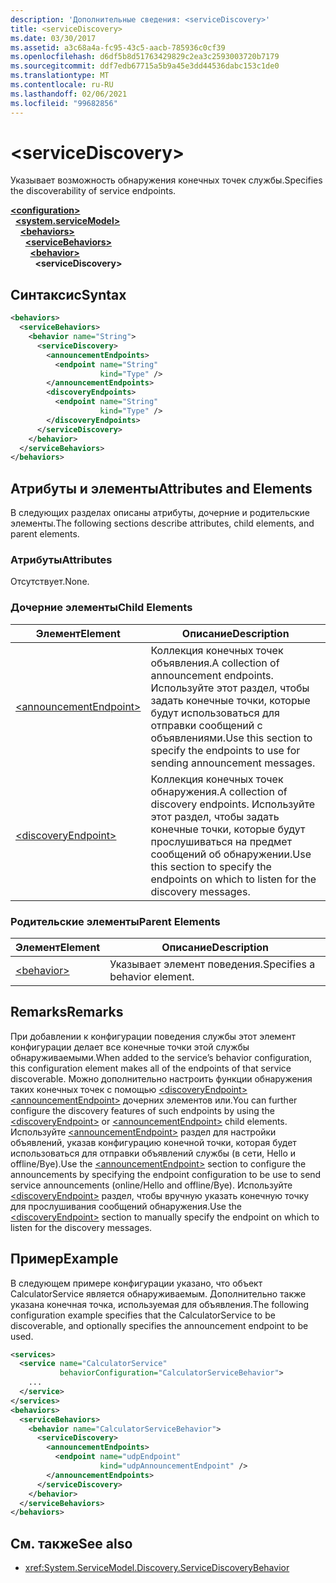 ```yaml
---
description: 'Дополнительные сведения: <serviceDiscovery>'
title: <serviceDiscovery>
ms.date: 03/30/2017
ms.assetid: a3c68a4a-fc95-43c5-aacb-785936c0cf39
ms.openlocfilehash: d6df5b8d51763429829c2ea3c2593003720b7179
ms.sourcegitcommit: ddf7edb67715a5b9a45e3dd44536dabc153c1de0
ms.translationtype: MT
ms.contentlocale: ru-RU
ms.lasthandoff: 02/06/2021
ms.locfileid: "99682856"
---
```

# \<serviceDiscovery>

<span data-ttu-id="d9732-102">Указывает возможность обнаружения конечных точек службы.</span><span class="sxs-lookup"><span data-stu-id="d9732-102">Specifies the discoverability of service endpoints.</span></span>  
  
[**\<configuration>**](../configuration-element.md)\
&nbsp;&nbsp;[**\<system.serviceModel>**](system-servicemodel.md)\
&nbsp;&nbsp;&nbsp;&nbsp;[**\<behaviors>**](behaviors.md)\
&nbsp;&nbsp;&nbsp;&nbsp;&nbsp;&nbsp;[**\<serviceBehaviors>**](servicebehaviors.md)\
&nbsp;&nbsp;&nbsp;&nbsp;&nbsp;&nbsp;&nbsp;&nbsp;[**\<behavior>**](behavior-of-servicebehaviors.md)\
&nbsp;&nbsp;&nbsp;&nbsp;&nbsp;&nbsp;&nbsp;&nbsp;&nbsp;&nbsp;**\<serviceDiscovery>**  
  
## <a name="syntax"></a><span data-ttu-id="d9732-103">Синтаксис</span><span class="sxs-lookup"><span data-stu-id="d9732-103">Syntax</span></span>  
  
```xml  
<behaviors>
  <serviceBehaviors>
    <behavior name="String">
      <serviceDiscovery>
        <announcementEndpoints>
          <endpoint name="String"
                    kind="Type" />
        </announcementEndpoints>
        <discoveryEndpoints>
          <endpoint name="String"
                    kind="Type" />
        </discoveryEndpoints>
      </serviceDiscovery>
    </behavior>
  </serviceBehaviors>
</behaviors>
```  
  
## <a name="attributes-and-elements"></a><span data-ttu-id="d9732-104">Атрибуты и элементы</span><span class="sxs-lookup"><span data-stu-id="d9732-104">Attributes and Elements</span></span>  

 <span data-ttu-id="d9732-105">В следующих разделах описаны атрибуты, дочерние и родительские элементы.</span><span class="sxs-lookup"><span data-stu-id="d9732-105">The following sections describe attributes, child elements, and parent elements.</span></span>  
  
### <a name="attributes"></a><span data-ttu-id="d9732-106">Атрибуты</span><span class="sxs-lookup"><span data-stu-id="d9732-106">Attributes</span></span>  

 <span data-ttu-id="d9732-107">Отсутствует.</span><span class="sxs-lookup"><span data-stu-id="d9732-107">None.</span></span>  
  
### <a name="child-elements"></a><span data-ttu-id="d9732-108">Дочерние элементы</span><span class="sxs-lookup"><span data-stu-id="d9732-108">Child Elements</span></span>  
  
|<span data-ttu-id="d9732-109">Элемент</span><span class="sxs-lookup"><span data-stu-id="d9732-109">Element</span></span>|<span data-ttu-id="d9732-110">Описание</span><span class="sxs-lookup"><span data-stu-id="d9732-110">Description</span></span>|  
|-------------|-----------------|  
|[\<announcementEndpoint>](announcementendpoint.md)|<span data-ttu-id="d9732-111">Коллекция конечных точек объявления.</span><span class="sxs-lookup"><span data-stu-id="d9732-111">A collection of announcement endpoints.</span></span> <span data-ttu-id="d9732-112">Используйте этот раздел, чтобы задать конечные точки, которые будут использоваться для отправки сообщений с объявлениями.</span><span class="sxs-lookup"><span data-stu-id="d9732-112">Use this section to specify the endpoints to use for sending announcement messages.</span></span>|  
|[\<discoveryEndpoint>](discoveryendpoint.md)|<span data-ttu-id="d9732-113">Коллекция конечных точек обнаружения.</span><span class="sxs-lookup"><span data-stu-id="d9732-113">A collection of discovery endpoints.</span></span> <span data-ttu-id="d9732-114">Используйте этот раздел, чтобы задать конечные точки, которые будут прослушиваться на предмет сообщений об обнаружении.</span><span class="sxs-lookup"><span data-stu-id="d9732-114">Use this section to specify the endpoints on which to listen for the discovery messages.</span></span>|  
  
### <a name="parent-elements"></a><span data-ttu-id="d9732-115">Родительские элементы</span><span class="sxs-lookup"><span data-stu-id="d9732-115">Parent Elements</span></span>  
  
|<span data-ttu-id="d9732-116">Элемент</span><span class="sxs-lookup"><span data-stu-id="d9732-116">Element</span></span>|<span data-ttu-id="d9732-117">Описание</span><span class="sxs-lookup"><span data-stu-id="d9732-117">Description</span></span>|  
|-------------|-----------------|  
|[\<behavior>](behavior-of-endpointbehaviors.md)|<span data-ttu-id="d9732-118">Указывает элемент поведения.</span><span class="sxs-lookup"><span data-stu-id="d9732-118">Specifies a behavior element.</span></span>|  
  
## <a name="remarks"></a><span data-ttu-id="d9732-119">Remarks</span><span class="sxs-lookup"><span data-stu-id="d9732-119">Remarks</span></span>  

 <span data-ttu-id="d9732-120">При добавлении к конфигурации поведения службы этот элемент конфигурации делает все конечные точки этой службы обнаруживаемыми.</span><span class="sxs-lookup"><span data-stu-id="d9732-120">When added to the service’s behavior configuration, this configuration element makes all of the endpoints of that service discoverable.</span></span> <span data-ttu-id="d9732-121">Можно дополнительно настроить функции обнаружения таких конечных точек с помощью [\<discoveryEndpoint>](discoveryendpoint.md) [\<announcementEndpoint>](announcementendpoint.md) дочерних элементов или.</span><span class="sxs-lookup"><span data-stu-id="d9732-121">You can further configure the discovery features of such endpoints by using the [\<discoveryEndpoint>](discoveryendpoint.md) or [\<announcementEndpoint>](announcementendpoint.md) child elements.</span></span> <span data-ttu-id="d9732-122">Используйте [\<announcementEndpoint>](announcementendpoint.md) раздел для настройки объявлений, указав конфигурацию конечной точки, которая будет использоваться для отправки объявлений службы (в сети, Hello и offline/Bye).</span><span class="sxs-lookup"><span data-stu-id="d9732-122">Use the [\<announcementEndpoint>](announcementendpoint.md) section to configure the announcements by specifying the endpoint configuration to be use to send service announcements (online/Hello and offline/Bye).</span></span> <span data-ttu-id="d9732-123">Используйте [\<discoveryEndpoint>](discoveryendpoint.md) раздел, чтобы вручную указать конечную точку для прослушивания сообщений обнаружения.</span><span class="sxs-lookup"><span data-stu-id="d9732-123">Use the [\<discoveryEndpoint>](discoveryendpoint.md) section to manually specify the endpoint on which to listen for the discovery messages.</span></span>  
  
## <a name="example"></a><span data-ttu-id="d9732-124">Пример</span><span class="sxs-lookup"><span data-stu-id="d9732-124">Example</span></span>  

 <span data-ttu-id="d9732-125">В следующем примере конфигурации указано, что объект CalculatorService является обнаруживаемым. Дополнительно также указана конечная точка, используемая для объявления.</span><span class="sxs-lookup"><span data-stu-id="d9732-125">The following configuration example specifies that the CalculatorService to be discoverable, and optionally specifies the announcement endpoint to be used.</span></span>  
  
```xml  
<services>
  <service name="CalculatorService"
           behaviorConfiguration="CalculatorServiceBehavior">
    ...
  </service>
</services>
<behaviors>
  <serviceBehaviors>
    <behavior name="CalculatorServiceBehavior">
      <serviceDiscovery>
        <announcementEndpoints>
          <endpoint name="udpEndpoint"
                    kind="udpAnnouncementEndpoint" />
        </announcementEndpoints>
      </serviceDiscovery>
    </behavior>
  </serviceBehaviors>
</behaviors>
```  
  
## <a name="see-also"></a><span data-ttu-id="d9732-126">См. также</span><span class="sxs-lookup"><span data-stu-id="d9732-126">See also</span></span>

- <xref:System.ServiceModel.Discovery.ServiceDiscoveryBehavior>
